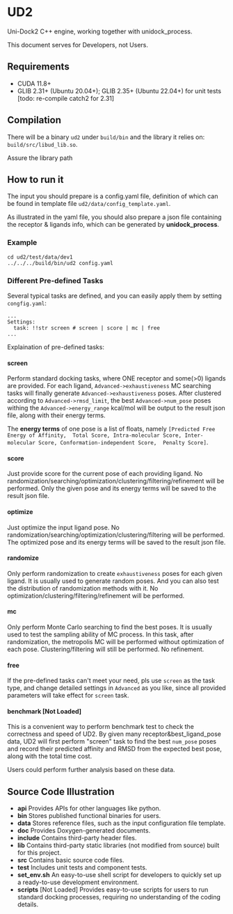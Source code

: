 # UD2

Uni-Dock2 C++ engine, working together with unidock_process.

This document serves for Developers, not Users.

## Requirements
* CUDA 11.8+
* GLIB 2.31+ (Ubuntu 20.04+); GLIB 2.35+ (Ubuntu 22.04+) for unit tests [todo: re-compile catch2 for 2.31]

## Compilation
There will be a binary `ud2` under `build/bin` and the library it relies on: `build/src/libud_lib.so`.

Assure the library path  


## How to run it
The input you should prepare is a config.yaml file, definition of which can be found 
in template file `ud2/data/config_template.yaml`.

As illustrated in the yaml file, you should also prepare a json file containing the 
receptor & ligands info, which can be generated by **unidock_process**.

### Example
```shell
cd ud2/test/data/dev1
../../../build/bin/ud2 config.yaml
```

### Different Pre-defined Tasks
Several typical tasks are defined, and you can easily apply them by setting `congfig.yaml`:
```shell
...
Settings:
  task: !!str screen # screen | score | mc | free
...
```
Explaination of pre-defined tasks:

#### screen
Perform standard docking tasks, where ONE receptor and some(>0) ligands are provided. 
For each ligand, `Advanced->exhaustiveness` MC searching tasks will finally generate 
`Advanced->exhaustiveness` poses. After clustered according to `Advanced->rmsd_limit`,
the best `Advanced->num_pose` poses withing the `Advanced->energy_range` kcal/mol
will be output to the result json file, along with their energy terms.

The **energy terms** of one pose is a list of floats, namely `[Predicted Free Energy of Affinity, 
Total Score, Intra-molecular Score, Inter-molecular Score, Conformation-independent Score, 
Penalty Score]`.

#### score
Just provide score for the current pose of each providing ligand. No 
randomization/searching/optimization/clustering/filtering/refinement will be performed.
Only the given pose and its energy terms will be saved to the result json file.

#### optimize
Just optimize the input ligand pose. No randomization/searching/optimization/clustering/filtering will be performed.
The optimized pose and its energy terms will be saved to the result json file.

#### randomize
Only perform randomization to create `exhaustiveness` poses for each given ligand. It is usually used to generate
random poses. And you can also test the distribution of randomization methods with it.
No optimization/clustering/filtering/refinement will be performed.

#### mc
Only perform Monte Carlo searching to find the best poses. It is usually used to test the 
sampling ability of MC process. In this task, after randomization, the metropolis MC will 
be performed without optimization of each pose. 
Clustering/filtering will still be performed.
No refinement.

#### free
If the pre-defined tasks can't meet your need, pls use `screen` as the task type, and change
detailed settings in `Advanced` as you like, since all provided parameters will take effect for 
`screen` task.

#### benchmark [Not Loaded]
This is a convenient way to perform benchmark test to check the correctness and speed of UD2.
By given many receptor&best_ligand_pose data, UD2 will first perform "screen" task to find the
best `num_pose` poses and record their predicted affinity and RMSD from the expected best pose,
along with the total time cost.

Users could perform further analysis based on these data.

## Source Code Illustration
* **api** Provides APIs for other languages like python.
* **bin** Stores published functional binaries for users.
* **data** Stores reference files, such as the input configuration file template.
* **doc** Provides Doxygen-generated documents.
* **include** Contains third-party header files.
* **lib** Contains third-party static libraries (not modified from source) built for this project.
* **src** Contains basic source code files.
* **test** Includes unit tests and component tests.
* **set_env.sh** An easy-to-use shell script for developers to quickly set up a ready-to-use development environment.
* **scripts** [Not Loaded] Provides easy-to-use scripts for users to run standard docking processes, requiring no understanding of the coding details.



   
